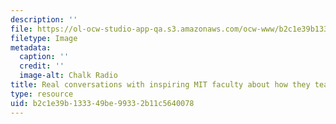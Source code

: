 ```yaml
---
description: ''
file: https://ol-ocw-studio-app-qa.s3.amazonaws.com/ocw-www/b2c1e39b133349be99332b11c5640078_chalk-radio.png
filetype: Image
metadata:
  caption: ''
  credit: ''
  image-alt: Chalk Radio
title: Real conversations with inspiring MIT faculty about how they teach.
type: resource
uid: b2c1e39b-1333-49be-9933-2b11c5640078
---
```

